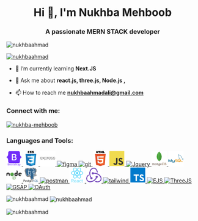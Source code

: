 <h1 align="center">Hi 👋, I'm Nukhba Mehboob</h1>
<h3 align="center">A passionate MERN STACK developer</h3>


<p align="left"> <img src="https://komarev.com/ghpvc/?username=nukhbaahmad&label=Profile%20views&color=0e75b6&style=flat" alt="nukhbaahmad" /> </p>

<p align="left"> <a href="https://github.com/ryo-ma/github-profile-trophy"><img src="https://github-profile-trophy.vercel.app/?username=nukhbaahmad" alt="nukhbaahmad" /></a> </p>

- 🌱 I’m currently learning **Next.JS**

- 💬 Ask me about **react.js, three.js, Node.js ,**

- 📫 How to reach me **nukhbaahmadali@gmail.com**

<h3 align="left">Connect with me:</h3>
<p align="left">
<a href="https://linkedin.com/in/nukhba-mehboob" target="blank"><img align="center" src="https://raw.githubusercontent.com/rahuldkjain/github-profile-readme-generator/master/src/images/icons/Social/linked-in-alt.svg" alt="nukhba-mehboob" height="30" width="40" /></a>
</p>

<h3 align="left">Languages and Tools:</h3>
<p align="left"> 
  <a href="https://getbootstrap.com" target="_blank" rel="noreferrer"> <img src="https://raw.githubusercontent.com/devicons/devicon/master/icons/bootstrap/bootstrap-plain-wordmark.svg" alt="bootstrap" width="40" height="40"/> </a> 
  <a href="https://www.w3schools.com/css/" target="_blank" rel="noreferrer"> <img src="https://raw.githubusercontent.com/devicons/devicon/master/icons/css3/css3-original-wordmark.svg" alt="css3" width="40" height="40"/> </a> 
  <a href="https://expressjs.com" target="_blank" rel="noreferrer"> <img src="https://raw.githubusercontent.com/devicons/devicon/master/icons/express/express-original-wordmark.svg" alt="express" width="40" height="40"/> 
  </a> <a href="https://www.figma.com/" target="_blank" rel="noreferrer"> <img src="https://www.vectorlogo.zone/logos/figma/figma-icon.svg" alt="figma" width="40" height="40"/> </a>
  <a href="https://git-scm.com/" target="_blank" rel="noreferrer"> <img src="https://www.vectorlogo.zone/logos/git-scm/git-scm-icon.svg" alt="git" width="40" height="40"/> </a> 
  <a href="https://www.w3.org/html/" target="_blank" rel="noreferrer"> <img src="https://raw.githubusercontent.com/devicons/devicon/master/icons/html5/html5-original-wordmark.svg" alt="html5" width="40" height="40"/> </a>
  <a href="https://developer.mozilla.org/en-US/docs/Web/JavaScript" target="_blank" rel="noreferrer"> <img src="https://raw.githubusercontent.com/devicons/devicon/master/icons/javascript/javascript-original.svg" alt="javascript" width="40" height="40"/> </a>
  <a href="https://jquery.com/" target="_blank" rel="noreferrer">
    <img
      src="https://www.svgrepo.com/show/353940/jquery.svg"
      alt="Jquery"
      width="40"
      height="40" />
  </a> <a href="https://www.mongodb.com/" target="_blank" rel="noreferrer"> <img src="https://raw.githubusercontent.com/devicons/devicon/master/icons/mongodb/mongodb-original-wordmark.svg" alt="mongodb" width="40" height="40"/> </a> <a href="https://www.mysql.com/" target="_blank" rel="noreferrer"> <img src="https://raw.githubusercontent.com/devicons/devicon/master/icons/mysql/mysql-original-wordmark.svg" alt="mysql" width="40" height="40"/> </a> <a href="https://nodejs.org" target="_blank" rel="noreferrer"> <img src="https://raw.githubusercontent.com/devicons/devicon/master/icons/nodejs/nodejs-original-wordmark.svg" alt="nodejs" width="40" height="40"/> </a> <a href="https://www.postgresql.org" target="_blank" rel="noreferrer"> <img src="https://raw.githubusercontent.com/devicons/devicon/master/icons/postgresql/postgresql-original-wordmark.svg" alt="postgresql" width="40" height="40"/> </a> <a href="https://postman.com" target="_blank" rel="noreferrer"> <img src="https://www.vectorlogo.zone/logos/getpostman/getpostman-icon.svg" alt="postman" width="40" height="40"/> </a> <a href="https://reactjs.org/" target="_blank" rel="noreferrer"> <img src="https://raw.githubusercontent.com/devicons/devicon/master/icons/react/react-original-wordmark.svg" alt="react" width="40" height="40"/> </a> <a href="https://redux.js.org" target="_blank" rel="noreferrer"> <img src="https://raw.githubusercontent.com/devicons/devicon/master/icons/redux/redux-original.svg" alt="redux" width="40" height="40"/> </a> <a href="https://tailwindcss.com/" target="_blank" rel="noreferrer"> <img src="https://www.vectorlogo.zone/logos/tailwindcss/tailwindcss-icon.svg" alt="tailwind" width="40" height="40"/> </a> <a href="https://www.typescriptlang.org/" target="_blank" rel="noreferrer"> <img src="https://raw.githubusercontent.com/devicons/devicon/master/icons/typescript/typescript-original.svg" alt="typescript" width="40" height="40"/> </a> <a href="https://ejs.co/" target="_blank" rel="noreferrer">
    <img
      src="https://www.svgrepo.com/show/373574/ejs.svg"
      alt="EJS"
      width="40"
      height="40" />
  </a> <a href="https://threejs.org/" target="_blank" rel="noreferrer">
    <img
      src="https://upload.wikimedia.org/wikipedia/commons/thumb/3/3f/Three.js_Icon.svg/1024px-Three.js_Icon.svg.png"
      alt="ThreeJS"
      width="40"
      height="40" />
  </a>

  <a href="https://gsap.com/" target="_blank" rel="noreferrer">
    <img
      src="https://cdn.worldvectorlogo.com/logos/gsap-greensock.svg"
      alt="GSAP"
      width="40"
      height="40" />
  </a>  <a href="https://oauth.net/2/" target="_blank" rel="noreferrer">
    <img
      src="https://upload.wikimedia.org/wikipedia/commons/d/d2/Oauth_logo.svg"
      alt="OAuth"
      width="40"
      height="40" />
  </a></p>

<p><img align="left" src="https://github-readme-stats.vercel.app/api/top-langs?username=nukhbaahmad&show_icons=true&locale=en&layout=compact" alt="nukhbaahmad" /></p>

<p>&nbsp;<img align="center" src="https://github-readme-stats.vercel.app/api?username=nukhbaahmad&show_icons=true&locale=en" alt="nukhbaahmad" /></p>

<p><img align="center" src="https://github-readme-streak-stats.herokuapp.com/?user=nukhbaahmad&" alt="nukhbaahmad" /></p>
